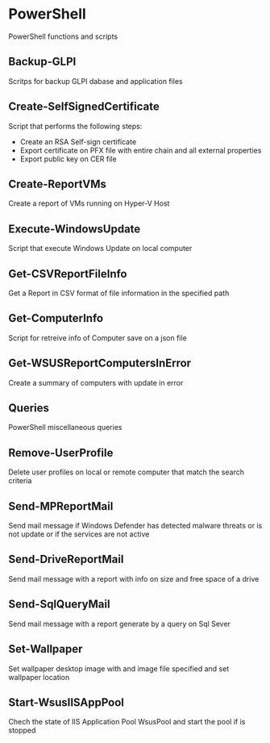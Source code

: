 # PowerShell
PowerShell functions and scripts

## Backup-GLPI
Scritps for backup GLPI dabase and application files

## Create-SelfSignedCertificate
Script that performs the following steps:
- Create an RSA Self-sign certificate
- Export certificate on PFX file with entire chain and all external properties 
- Export public key on CER file

## Create-ReportVMs
Create a report of VMs running on Hyper-V Host

## Execute-WindowsUpdate
Script that execute Windows Update on local computer

## Get-CSVReportFileInfo
Get a Report in CSV format of file information in the specified path

## Get-ComputerInfo
Script for retreive info of Computer save on a json file

## Get-WSUSReportComputersInError
Create a summary of computers with update in error

## Queries
PowerShell miscellaneous queries

## Remove-UserProfile
Delete user profiles on local or remote computer that match the search criteria

## Send-MPReportMail
Send mail message if Windows Defender has detected malware threats or is not update or if the services are not active

## Send-DriveReportMail
Send mail message with a report with info on size and free space of a drive

## Send-SqlQueryMail
Send mail message with a report generate by a query on Sql Sever

## Set-Wallpaper
Set wallpaper desktop image with and image file specified and set wallpaper location

## Start-WsusIISAppPool
Chech the state of IIS Application Pool WsusPool and start the pool if is stopped
